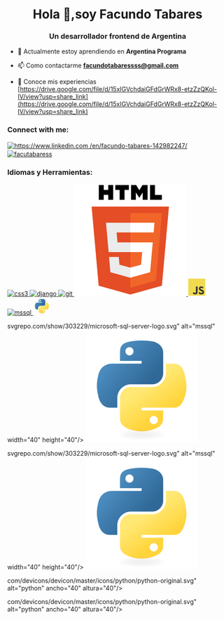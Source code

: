 <h1 align="center">Hola 👋,soy Facundo Tabares</h1>
<h3 align="center">Un desarrollador frontend de Argentina</h3>

- 🌱 Actualmente estoy aprendiendo en **Argentina Programa**

- 📫 Como contactarme **facundotabaressss@gmail.com**

- 📄 Conoce mis experiencias [https://drive.google.com/file/d/15xIGVchdaiGFdGrWRx8-etzZzQKol-IV/view?usp=share_link](https://drive.google.com/file/d/15xIGVchdaiGFdGrWRx8-etzZzQKol-IV/view?usp=share_link)

<h3 align="left">Connect with me:</h3>
<p align="left">
<a href="https://linkedin.com/en/https://www.linkedin.com/en/facundo-tabares-142982247/" target="blank"><img align="center" src=" https://raw.githubusercontent.com/rahuldkjain/github-profile-readme-generator/master/src/images/icons/Social/linked-in-alt.svg" alt="https://www.linkedin.com /en/facundo-tabares-142982247/" height="30" width="40" /></a>
<a href="https://instagram.com/facutabaress" target="blank"><img align ="center" src="https://raw.githubusercontent.com/rahuldkjain/github-profile-readme-generator/master/src/images/icons/Social/instagram.svg" alt="facutabaress" height="30 " ancho="40" /></a>
</p>

<h3 alinear="izquierda">Idiomas y Herramientas:</h3>
<p align="left"> <a href="https://www.w3schools.com/css/" target="_blank" rel="noreferrer"> <img src="https://raw.githubusercontent. com/devicons/devicon/master/icons/css3/css3-original-wordmark.svg" alt="css3" width="40" height="40"/> </a> <a href="https:// www.djangoproject.com/" target="_blank" rel="noreferrer"> <img src="https://cdn.worldvectorlogo.com/logos/django.svg" alt="django" width="40" height ="40"/> </a> <a href="https://git-scm.com/" target="_blank" rel="noreferrer"> <img src="https://www.vectorlogo.zone/logos/git-scm/git-scm-icon.svg" alt="git" width="40" height="40"/> </a> <a href="https://www.w3. org/html/" target="_blank" rel="noreferrer"> <img src="https://raw.githubusercontent.com/devicons/devicon/master/icons/html5/html5-original-wordmark.svg" alt ="html5" ancho="40" altura="40"/> </a> <a href="https://developer.mozilla.org/en-US/docs/Web/JavaScript" target="_blank" rel="noreferrer"> <img src="https://raw.githubusercontent.com/devicons/devicon/master/icons/javascript/javascript-original.svg" alt="javascript" width="40" height=" 40"/> </a><a href="https://www.microsoft.com/en-us/sql-server" target="_blank" rel="noreferrer"> <img src="https://www.svgrepo.com/show /303229/microsoft-sql-server-logo.svg" alt="mssql" width="40" height="40"/> </a> <a href="https://www.python.org" objetivo ="_blank" rel="noreferrer"> <img src="https://raw.githubusercontent.com/devicons/devicon/master/icons/python/python-original.svg" alt="python" width="40 " altura="40"/> </a> </p>svgrepo.com/show/303229/microsoft-sql-server-logo.svg" alt="mssql" width="40" height="40"/> </a> <a href="https://www. python.org" target="_blank" rel="noreferrer"> <img src="https://raw.githubusercontent.com/devicons/devicon/master/icons/python/python-original.svg" alt="python " ancho="40" altura="40"/> </a> </p>svgrepo.com/show/303229/microsoft-sql-server-logo.svg" alt="mssql" width="40" height="40"/> </a> <a href="https://www. python.org" target="_blank" rel="noreferrer"> <img src="https://raw.githubusercontent.com/devicons/devicon/master/icons/python/python-original.svg" alt="python " ancho="40" altura="40"/> </a> </p>com/devicons/devicon/master/icons/python/python-original.svg" alt="python" ancho="40" altura="40"/> </a> </p>com/devicons/devicon/master/icons/python/python-original.svg" alt="python" ancho="40" altura="40"/> </a> </p>

